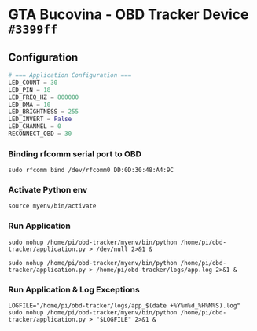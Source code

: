 # GTA Bucovina - OBD Tracker Device `#3399ff`

## Configuration
```python
# === Application Configuration ===
LED_COUNT = 30
LED_PIN = 18
LED_FREQ_HZ = 800000
LED_DMA = 10
LED_BRIGHTNESS = 255
LED_INVERT = False
LED_CHANNEL = 0
RECONNECT_OBD = 30
```

### Binding rfcomm serial port to OBD
`sudo rfcomm bind /dev/rfcomm0 DD:0D:30:48:A4:9C`

### Activate Python env
`source myenv/bin/activate`

### Run Application
`sudo nohup /home/pi/obd-tracker/myenv/bin/python /home/pi/obd-tracker/application.py > /dev/null 2>&1 &`

`sudo nohup /home/pi/obd-tracker/myenv/bin/python /home/pi/obd-tracker/application.py > /home/pi/obd-tracker/logs/app.log 2>&1 &`

### Run Application & Log Exceptions
`LOGFILE="/home/pi/obd-tracker/logs/app_$(date +%Y%m%d_%H%M%S).log"
sudo nohup /home/pi/obd-tracker/myenv/bin/python /home/pi/obd-tracker/application.py > "$LOGFILE" 2>&1 &`
